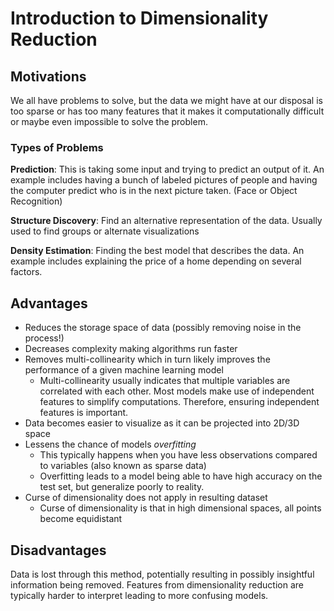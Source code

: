 # Introduction to Dimensionality Reduction

## Motivations

We all have problems to solve, but the data we might have at our disposal is too sparse or has too many features that it makes it computationally difficult or maybe even impossible to solve the problem.

### Types of Problems

**Prediction**: This is taking some input and trying to predict an output of it. An example includes having a bunch of labeled pictures of people and having the computer predict who is in the next picture taken. (Face or Object Recognition)

**Structure Discovery**: Find an alternative representation of the data. Usually used to find groups or alternate visualizations

**Density Estimation**: Finding the best model that describes the data. An example includes explaining the price of a home depending on several factors. 

## Advantages

- Reduces the storage space of data (possibly removing noise in the process!)
- Decreases complexity making algorithms run faster
- Removes multi-collinearity which in turn likely improves the performance of a given machine learning model
  - Multi-collinearity usually indicates that multiple variables are correlated with each other. Most models make use of independent features to simplify computations. Therefore, ensuring independent features is important.
- Data becomes easier to visualize as it can be projected into 2D/3D space
- Lessens the chance of models *overfitting*
  - This typically happens when you have less observations compared to variables (also known as sparse data)
  - Overfitting leads to a model being able to have high accuracy on the test set, but generalize poorly to reality.
- Curse of dimensionality does not apply in resulting dataset
  - Curse of dimensionality is that in high dimensional spaces, all points become equidistant

## Disadvantages

Data is lost through this method, potentially resulting in possibly insightful information being removed. Features from dimensionality reduction are typically harder to interpret leading to more confusing models.